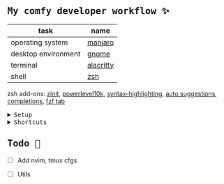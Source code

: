 ## <samp><b>My comfy developer workflow ✨</b></samp>

| task              | name                   |
| ----------------- | ---------------------- |
| operating system                | [manjaro](https://manjaro.org/)                                      |
| desktop environment                | [gnome](https://help.gnome.org/)                                      |
| terminal | [alacritty](https://wiki.archlinux.org/title/Alacritty) |
| shell                | [zsh](https://wiki.archlinux.org/title/Zsh)                                     |

zsh add-ons: [zinit](https://github.com/zdharma-continuum/zinit), [powerlevel10k](https://github.com/romkatv/powerlevel10k), [syntax-highlighting](https://github.com/zsh-users/zsh-syntax-highlighting/tree/master), [auto suggestions](https://github.com/zsh-users/zsh-autosuggestions), [completions](https://github.com/zsh-users/zsh-completions), [fzf tab](https://github.com/Aloxaf/fzf-tab)

<details close>
<summary><samp>Setup</samp></summary><br>

1. Install packages
  ```bash
  sudo pacman -S git alacritty zsh stow neovim eza bat fzf
  ```
2. Optional: Backup directories that will be changed
  ```bash
  cd $HOME
  mkdir .backup_config
  cp -r ~/.zshrc .backup_config/
  cp -r ~/.config/alacritty .backup_config/
  ```
3. Clone this dotfiles repo
  ```sh
  cd $HOME
  git clone https://github.com/maxelonej/dotfiles.git
  cd dotfiles
  stow .
  ```
4. To make zsh plugins work, need to install zinit:
  ```sh
  cd $HOME
  bash -c "$(curl --fail --show-error --silent --location https://raw.githubusercontent.com/zdharma-continuum/zinit/HEAD/scripts/install.sh)"
  ```
5. After installing and reloading the shell, compile zinit via:
  ```sh
  zinit self-update
  ```
</details>

<details close><summary><samp>Shortcuts</samp></summary><br>
<details close><summary><samp>Gnome</samp></summary><br> </details>
<details close><summary><samp>Tmux</samp></summary><br> </details>
<details close><summary><samp>Neovim</samp></summary><br> </details>
</details>

## <samp><b>Todo 🎯</b></samp>

- [ ] Add nvim, tmux cfgs
- [ ] Utils


